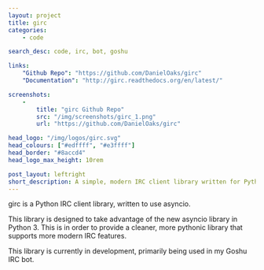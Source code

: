 ```yaml
---
layout: project
title: girc
categories:
    - code

search_desc: code, irc, bot, goshu

links:
    "Github Repo": "https://github.com/DanielOaks/girc"
    "Documentation": "http://girc.readthedocs.org/en/latest/"

screenshots:
    -
        title: "girc Github Repo"
        src: "/img/screenshots/girc_1.png"
        url: "https://github.com/DanielOaks/girc"

head_logo: "/img/logos/girc.svg"
head_colours: ["#edffff", "#e3ffff"]
head_border: "#8accd4"
head_logo_max_height: 10rem

post_layout: leftright
short_description: A simple, modern IRC client library written for Python3, currently in development
---
```

girc is a Python IRC client library, written to use asyncio.

This library is designed to take advantage of the new asyncio library in Python 3. This is in order to provide a cleaner, more pythonic library that supports more modern IRC features.

This library is currently in development, primarily being used in my Goshu IRC bot.
